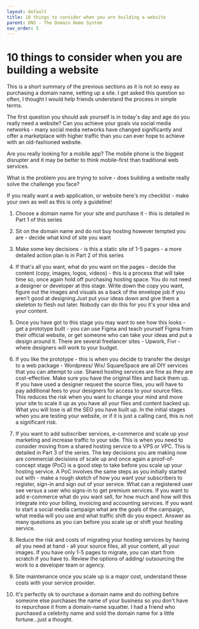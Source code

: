 ```yaml
---
layout: default
title: 10 things to consider when you are building a website
parent: DNS - The Domain Name System
nav_order: 5
---
```



# 10 things to consider when you are building a website

This is a short summary of the previous sections as it is not so easy as purchasing a domain name, setting up a site. I get asked this question so often, I thought I would help friends understand the process in simple terms.

The first question you should ask yourself is in today's day and age do you really need a website? Can you achieve your goals via social media networks - many social media networks have changed significantly and offer a marketplace with higher traffic than you can ever hope to achieve with an old-fashioned website.

Are you really looking for a mobile app? The mobile phone is the biggest disrupter and it may be better to think mobile-first than traditional web services.

What is the problem you are trying to solve - does building a website really solve the challenge you face?

If you really want a web application, or website here's my checklist - make your own as well as this is only a guideline!

1. Choose a domain name for your site and purchase it - this is detailed in Part 1 of this series

2. Sit on the domain name and do not buy hosting however tempted you are - decide what kind of site you want

3. Make some key decisions - is this a static site of 1-5 pages - a more detailed action plan is in Part 2 of this series

4. If that's all you want, what do you want on the pages - decide the content (copy, images, logos, videos) - this is a process that will take time so, once again hold off purchasing hosting space. You do not need a designer or developer at this stage. Write down the copy you want, figure out the images and visuals as a back of the envelope job if you aren't good at designing.Just put your ideas down and give them a skeleton to flesh out later. Nobody can do this for you it's your idea and your content.

5. Once you have got to this stage you may want to see how this looks - get a prototype built - you can use Figma and teach yourself Figma from their official website, or get someone who can take your ideas and put a design around it. There are several freelancer sites - Upwork, Fivr - where designers will work to your budget.

6. If you like the prototype - this is when you decide to transfer the design to a web package - Wordpress/ Wix/ SquareSpace are all DIY services that you can attempt to use. Shared hosting services are fine as they are cost-effective. Make sure you have the original files and back them up. If you have used a designer request the source files, you will have to pay additional fees to your designers for access to your source files.  This reduces the risk when you want to change your mind and move your site to scale it up as you have all your files and content backed up. What you will lose is all the SEO you have built up. In the initial stages when you are testing your website, or if it is just a calling card, this is not a significant risk.

7. If you want to add subscriber services, e-commerce and scale up your marketing and increase traffic to your side. This is when you need to consider moving from a shared hosting service to a VPS or VPC. This is detailed in Part 3 of the series. The key decisions you are making now are commercial decisions of scale up and once again a proof-of-concept stage (PoC) is a good step to take before you scale up your hosting service. A PoC involves the same steps as you initially started out with - make a rough sketch of how you want your subscribers to register, sign-in and sign out of your service. What can a registered user see versus a user who signs-in to get premium services. If you want to add e-commerce what do you want sell, for how much and how will this integrate into your billing, invoicing and accounting services. If you want to start a social media campaign what are the goals of the campaign, what media will you use and what traffic shift do you expect. Answer as many questions as you can before you scale up or shift your hosting service.

8. Reduce the risk and costs of migrating your hosting services by having all you need at hand - all your source files, all your content, all your images. If you have only 1-5 pages to migrate, you can start from scratch if you have to. Review the options of adding/ outsourcing the work to a developer team or agency.

9. Site maintenance once you scale up is a major cost, understand these costs with your service provider.

10. It's perfectly ok to ourchase a domain name and do nothing before someone else purchases the name of your business so you don't have to repurchase it from a domain-name squatter. I had a friend who purchased a celebrity name and sold the domain name for a little fortune...just a thought.
